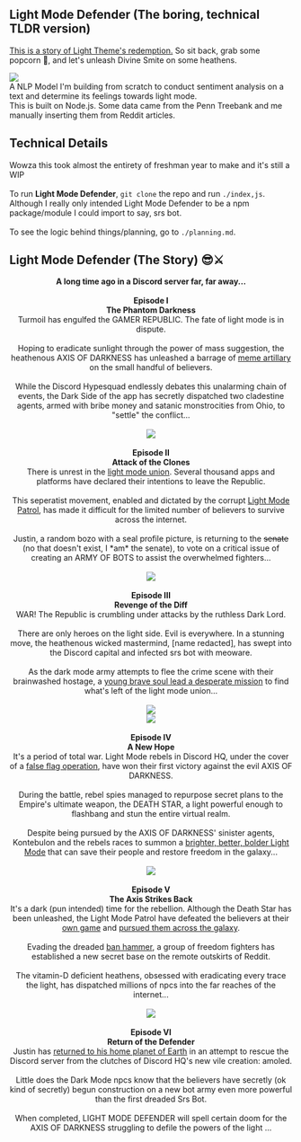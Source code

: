 ## Light Mode Defender (The boring, technical TLDR version)
<a href='https://discord.com/blog/light-theme-redeemed'>This is a story of Light Theme's redemption.</a> So sit back, grab some popcorn 🍿, and let's unleash Divine Smite on some heathens. <br />

<img src="https://i.imgur.com/YNtKDEy.png" /><br />
A NLP Model I'm building from scratch to conduct sentiment analysis on a text and determine its feelings towards light mode. <br />
This is built on Node.js. Some data came from the Penn Treebank and me manually inserting them from Reddit articles.

## Technical Details
Wowza this took almost the entirety of freshman year to make and it's still a WIP <br /><br />
To run **Light Mode Defender**, `git clone` the repo and run `./index,js`. Although I really only intended Light Mode Defender to be a npm package/module I could import to say, srs bot. <br /><br />
To see the logic behind things/planning, go to `./planning.md`.

## Light Mode Defender (The Story) 😎⚔️
<p align="center">
  <b>A long time ago in a Discord server far, far away...</b><br />
  <br />
  <b>Episode I</b> <br />
  <b>The Phantom Darkness</b> <br />
  Turmoil has engulfed the GAMER REPUBLIC. The fate of light mode is in dispute. <br />
  <br />
  Hoping to eradicate sunlight through the power of mass suggestion, the heathenous AXIS OF DARKNESS has unleashed a barrage of <a href="https://www.kotaku.com.au/2018/04/nobody-understands-the-people-who-use-discords-light-theme/">meme artillary</a> on the small handful of believers.<br />
  <br />
  While the Discord Hypesquad endlessly debates this unalarming chain of events, the Dark Side of the app has secretly dispatched two cladestine agents, armed with bribe money and satanic monstrocities from Ohio, to "settle" the conflict... <br /> <br />
  <img src="https://i.imgur.com/VjkP67t.png" />
  <br /> 
  <br />
  <b>Episode II</b> <br />
  <b>Attack of the Clones</b> <br />
  There is unrest in the <a href="https://disboard.org/server/714688371401949207">light mode union</a>. Several thousand apps and platforms have declared their intentions to leave the Republic.<br />
  <br />
  This seperatist movement, enabled and dictated by the corrupt <a href="https://www.reddit.com/r/LightModePatrol/">Light Mode Patrol</a>, has made it difficult for the limited number of believers to survive across the internet. <br />
  <br />
  Justin, a random bozo with a seal profile picture, is returning to the <s>senate</s> (no that doesn't exist, I *am* the senate), to vote on a critical issue of creating an ARMY OF BOTS to assist the overwhelmed fighters...<br /> <br />
  <img src="https://i.imgur.com/2gsSj6I.png"/>
  <br /> 
  <br />
  <b>Episode III</b> <br />
  <b>Revenge of the Diff</b> <br />
  WAR! The Republic is crumbling under attacks by the ruthless Dark Lord. <br />
  <br />
  There are only heroes on the light side. Evil is everywhere. In a stunning move, the heathenous wicked mastermind, [name redacted], has swept into the Discord capital and infected srs bot with meoware.<br />
  <br />
  As the dark mode army attempts to flee the crime scene with their brainwashed hostage, a <a href='https://www.youtube.com/watch?v=oTHpCYFz5qE'>young brave soul lead a desperate mission</a> to find what's left of the light mode union... <br /> <br />
  <img src="https://i.imgur.com/n5t5S0s.png" /> <br />
  <img src="https://i.imgur.com/jDT0R7s.png" />
  <br /> 
  <br />
  <b>Episode IV</b> <br />
  <b>A New Hope</b> <br />
  It's a period of total war. Light Mode rebels in Discord HQ, under the cover of a <a href="https://www.reddit.com/r/discordapp/comments/bf6193/about_light_theme/?utm_source=share&utm_medium=web2x">false flag operation</a>, have won their first victory against the evil AXIS OF DARKNESS. <br />
  <br />
  During the battle, rebel spies managed to repurpose secret plans to the Empire's ultimate weapon, the DEATH STAR, a light powerful enough to flashbang and stun the entire virtual realm. <br />
  <br />
  Despite being pursued by the AXIS OF DARKNESS' sinister agents, Kontebulon and the rebels races to summon a <a href="https://twitter.com/discord/status/1171167852889436160">brighter, better, bolder Light Mode</a> that can save their people and restore freedom in the galaxy... <br /><br />
  <img src="https://i.imgur.com/71soUDF.png" />
  <br /> 
  <br />
  <b>Episode V</b> <br />
  <b>The Axis Strikes Back</b> <br />
  It's a dark (pun intended) time for the rebellion. Although the Death Star has been unleashed, the Light Mode Patrol have defeated the believers at their <a href="https://i.imgur.com/v2kTabd.png">own game</a> and <a href="https://i.imgur.com/7cAOMGU.png">pursued them across the galaxy</a>.<br />
  <br />
  Evading the dreaded <a href="https://www.youtube.com/watch?v=zFOjkmfHmsc">ban hammer</a>, a group of freedom fighters has established a new secret base on the remote outskirts of Reddit. <br />
  <br />
  The vitamin-D deficient heathens, obsessed with eradicating every trace the light, has dispatched millions of npcs into the far reaches of the internet...<br />
  <br />
  <img src="https://i.imgur.com/nqnmS3Q.png" /> 
  <br />
  <br />
  <b>Episode VI</b> <br />
  <b>Return of the Defender</b> <br />
  Justin has <a href="https://www.youtube.com/watch?v=K4TE8CZ5rXs">returned to his home planet of Earth</a> in an attempt to rescue the Discord server from the clutches of Discord HQ's new vile creation: amoled. <br />
  <br />
  Little does the Dark Mode npcs know that the believers have secretly (ok kind of secretly) begun construction on a new bot army even more powerful than the first dreaded Srs Bot.<br />
  <br />
  When completed, LIGHT MODE DEFENDER will spell certain doom for the AXIS OF DARKNESS struggling to defile the powers of the light ...
</p>
